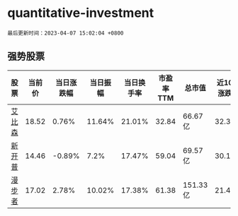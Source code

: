 # quantitative-investment

`最后更新时间：2023-04-07 15:02:04 +0800`

## 强势股票

|股票|当前价|当日涨跌幅|当日振幅|当日换手率|市盈率TTM|总市值|近10日涨跌幅|
|----|----|----|----|----|----|----|----|
|[艾比森](https://xueqiu.com/S/SZ300389)|18.52|0.76%|11.64%|21.01%|32.84|66.67亿|32.38%|
|[新开普](https://xueqiu.com/S/SZ300248)|14.46|-0.89%|7.2%|17.47%|59.04|69.57亿|30.15%|
|[漫步者](https://xueqiu.com/S/SZ002351)|17.02|2.78%|10.02%|17.38%|61.38|151.33亿|21.48%|
